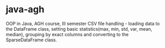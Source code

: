 # java-agh
OOP in Java, AGH course, III semester
CSV file handling - loading data to the DataFrame class, 
setting basic statistics(max, min, std, var, mean, median), 
grouping by exact columns and converting to the SparseDataFrame class.
